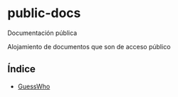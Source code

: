 # public-docs
Documentación pública

Alojamiento de documentos que son de acceso público

## Índice

- [GuessWho](GuessWho)
